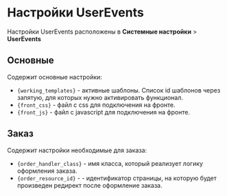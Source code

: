 # Настройки UserEvents

Настройки UserEvents расположены в **Системные настройки** > **UserEvents**

## Основные

Содержит основные настройки:

* `{working_templates}` - активные шаблоны. Список id шаблонов через запятую, для которых нужно активировать функционал.
* `{front_css}` - файл с css для подключения на фронте.
* `{front_js}` - файл с javascript для подключения на фронте.

## Заказ

Содержит настройки необходимые для заказа:

* `{order_handler_class}` - имя класса, который реализует логику оформления заказа.
* `{order_resource_id}` - - идентификатор страницы, на которую будет произведен редирект после оформление заказа.

[020103]: /components/02_miniShop2/01_Интерфейс/03_Заказы.md
[020104]: /components/02_miniShop2/01_Интерфейс/04_Настройки.md
